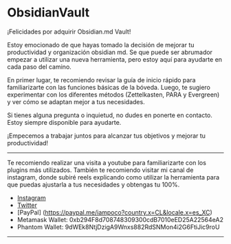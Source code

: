 # ObsidianVault

¡Felicidades por adquirir Obsidian.md Vault!

Estoy emocionado de que hayas tomado la decisión de mejorar tu productividad y organización obsidian md. Se que puede ser abrumador empezar a utilizar una nueva herramienta, pero estoy aquí para ayudarte en cada paso del camino.

En primer lugar, te recomiendo revisar la guía de inicio rápido para familiarizarte con las funciones básicas de la bóveda. Luego, te sugiero experimentar con los diferentes métodos (Zettelkasten, PARA y Evergreen) y ver cómo se adaptan mejor a tus necesidades.

Si tienes alguna pregunta o inquietud, no dudes en ponerte en contacto. Estoy siempre disponible para ayudarte.

¡Empecemos a trabajar juntos para alcanzar tus objetivos y mejorar tu productividad!

---


Te recomiendo realizar una visita a youtube para familiarizarte con los plugins más utilizados.
También te recomiendo visitar mi canal de instagram, donde subiré reels explicando como utilizar la herramienta para que puedas ajustarla a tus necesidades y obtengas tu 100%.


- [Instagram](https://www.instagram.com/iampoco.md)
- [Twitter](https://twitter.com/iampoco_)
- [PayPal] (https://paypal.me/iampoco?country.x=CL&locale.x=es_XC)
- Metamask Wallet: 0xb294F8d708748309300cdB7010eED25A22564eA2
- Phantom Wallet: 9dWEk8NtjDzigA9Wnxs882RdSNMon4i2G6FtiJic9roU

---

